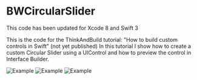 BWCircularSlider
================

This code has been updated for Xcode 8 and Swift 3

This is the code for the ThinkAndBuild tutorial: "How to build custom controls in Swift" (not yet published)
In this tutorial I show how to create a custom Circular Slider using a UIControl and how to preview the control in Interface Builder. 


![Example](http://www.thinkandbuild.it/gifs/circular1.png)
![Example](http://www.thinkandbuild.it/gifs/circular2.png)
![Example](http://www.thinkandbuild.it/gifs/circular3.png)
